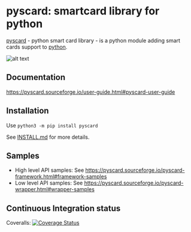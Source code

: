 pyscard: smartcard library for python
=====================================

[pyscard](https://pyscard.sourceforge.io/) - python smart card library - is a python module adding smart
cards support to [python](https://www.python.org/).

![alt text](https://pyscard.sourceforge.io/_images/pyscard.jpg "pyscard architecture")

Documentation
-------------
https://pyscard.sourceforge.io/user-guide.html#pyscard-user-guide

Installation
------------

Use `python3 -m pip install pyscard`

See [INSTALL.md](INSTALL.md) for more details.

Samples
-------
- High level API samples: See https://pyscard.sourceforge.io/pyscard-framework.html#framework-samples
- Low level API samples: See https://pyscard.sourceforge.io/pyscard-wrapper.html#wrapper-samples

Continuous Integration status
-----------------------------
Coveralls: [![Coverage Status](https://coveralls.io/repos/LudovicRousseau/pyscard/badge.svg?branch=master&service=github)](https://coveralls.io/github/LudovicRousseau/pyscard?branch=master)
